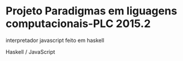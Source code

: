 # Projeto Paradigmas em liguagens computacionais-PLC 2015.2
interpretador javascript feito em haskell

Haskell / JavaScript
